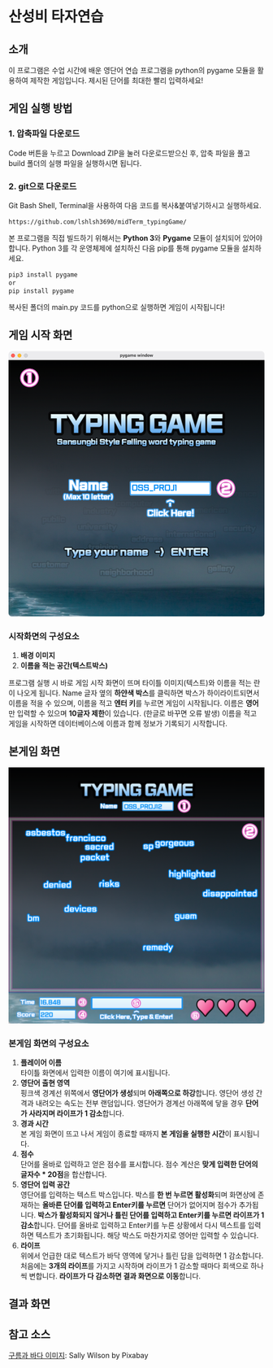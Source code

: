 # 산성비 타자연습

## 소개
이 프로그램은 수업 시간에 배운 영단어 연습 프로그램을 python의 pygame 모듈을 활용하여 제작한 게임입니다. 제시된 단어를 최대한 빨리 입력하세요!

## 게임 실행 방법
### 1. 압축파일 다운로드
Code 버튼을 누르고 Download ZIP을 눌러 다운로드받으신 후, 압축 파일을 풀고 build 폴더의 실행 파일을 실행하시면 됩니다.
### 2. git으로 다운로드
Git Bash Shell, Terminal을 사용하여 다음 코드를 복사&붙여넣기하시고 실행하세요.
```
https://github.com/lshlsh3690/midTerm_typingGame/
```
본 프로그램을 직접 빌드하기 위해서는 **Python 3**와 **Pygame** 모듈이 설치되어 있어야 합니다. Python 3를 각 운영체제에 설치하신 다음 pip를 통해 pygame 모듈을 설치하세요.
```
pip3 install pygame
or 
pip install pygame
```
복사된 폴더의 main.py 코드를 python으로 실행하면 게임이 시작됩니다!

## 게임 시작 화면
![게임 시작 화면 스크린샷](./screenshots/title_readme.png)

### 시작화면의 구성요소
1. **배경 이미지**
2. **이름을 적는 공간(텍스트박스)**

프로그램 실행 시 바로 게임 시작 화면이 뜨며 타이틀 이미지(텍스트)와 이름을 적는 란이 나오게 됩니다. Name 글자 옆의 **하얀색 박스**를 클릭하면 박스가 하이라이트되면서 이름을 적을 수 있으며, 이름을 적고 **엔터 키**를 누르면 게임이 시작됩니다. 이름은 **영어**만 입력할 수 있으며 **10글자 제한**이 있습니다. (한글로 바꾸면 오류 발생)
이름을 적고 게임을 시작하면 데이터베이스에 이름과 함께 정보가 기록되기 시작합니다.

## 본게임 화면
![게임 실행 화면 스크린샷](./screenshots/ingame_readme.png)

### 본게임 화면의 구성요소
1. **플레이어 이름** <br> 타이틀 화면에서 입력한 이름이 여기에 표시됩니다.
2. **영단어 출현 영역** <br> 핑크색 경계선 위쪽에서 **영단어가 생성**되며 **아래쪽으로 하강**합니다. 영단어 생성 간격과 내려오는 속도는 전부 랜덤입니다. 영단어가 경계선 아래쪽에 닿을 경우 **단어가 사라지며 라이프가 1 감소**합니다.
3. **경과 시간** <br> 본 게임 화면이 뜨고 나서 게임이 종료할 때까지 **본 게임을 실행한 시간**이 표시됩니다.
4. **점수** <br> 단어를 올바로 입력하고 얻은 점수를 표시합니다. 점수 계산은 **맞게 입력한 단어의 글자수 * 20점**을 합산합니다.
5. **영단어 입력 공간** <br> 영단어를 입력하는 텍스트 박스입니다. 박스를 **한 번 누르면 활성화**되며 화면상에 존재하는 **올바른 단어를 입력하고 Enter키를 누르면** 단어가 없어지며 점수가 추가됩니다. **박스가 활성화되지 않거나 틀린 단어를 입력하고 Enter키를 누르면 라이프가 1 감소**합니다. 단어를 올바로 입력하고 Enter키를 누른 상황에서 다시 텍스트를 입력하면 텍스트가 초기화됩니다. 해당 박스도 마찬가지로 영어만 입력할 수 있습니다.
6. **라이프** <br> 위에서 언급한 대로 텍스트가 바닥 영역에 닿거나 틀린 답을 입력하면 1 감소합니다. 처음에는 **3개의 라이프**를 가지고 시작하며 라이프가 1 감소할 때마다 회색으로 하나씩 변합니다. **라이프가 다 감소하면 결과 화면으로 이동**합니다.

## 결과 화면

## 참고 소스

<a href="https://pixabay.com/ko/users/freesally-1311100/?utm_source=link-attribution&amp;utm_medium=referral&amp;utm_campaign=image&amp;utm_content=949448">구름과 바다 이미지</a>: Sally Wilson by Pixabay
